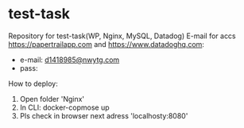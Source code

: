 # test-task
Repository for test-task(WP, Nginx, MySQL, Datadog) 
E-mail for accs https://papertrailapp.com and https://www.datadoghq.com: 
- e-mail: d1418985@nwytg.com
- pass: 

How to deploy:
1. Open folder 'Nginx'
2. In CLI: docker-copmose up
3. Pls check in browser next adress 'localhosty:8080'

